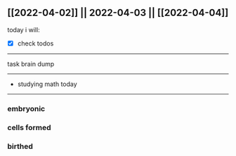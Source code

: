 [[2022-04-02]] || 2022-04-03 || [[2022-04-04]]
---
today i will:
- [x] check todos
---
task brain dump

---
- studying math today
---

### embryonic

### cells formed

### birthed